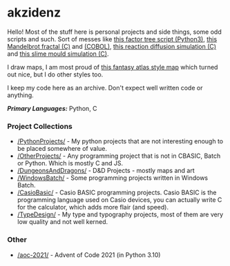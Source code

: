 # akzidenz
Hello! Most of the stuff here is personal projects and side things, some odd scripts and such. Sort of messes like [this factor tree script (Python3)](https://github.com/AkzidenzGrotesk-py/PythonProjects/blob/main/console/factor_tree.py), [this Mandelbrot fractal (C)](https://github.com/AkzidenzGrotesk-py/OtherProjects/blob/main/c/mandelbrot.c) and [(COBOL)](https://github.com/AkzidenzGrotesk-py/OtherProjects/blob/main/cobol/mandelbrot.cob), [this reaction diffusion simulation (C)](https://github.com/AkzidenzGrotesk-py/OtherProjects/blob/main/c/reaction_diffusion_UI.c) and [this slime mould simulation (C)](https://github.com/AkzidenzGrotesk-py/OtherProjects/blob/main/c/slime_mould_UI.c).

I draw maps, I am most proud of [this fantasy atlas style map](https://github.com/AkzidenzGrotesk-py/DungeonsAndDragons/blob/main/RennetaRange_GarhusTerritory_AtlasMap.png) which turned out nice, but I do other styles too.

I keep my code here as an archive. Don't expect well written code or anything.

**_Primary Languages:_** Python, C

### Project Collections
- [/PythonProjects/](https://github.com/AkzidenzGrotesk-py/PythonProjects) - My python projects that are not interesting enough to be placed somewhere of value.
- [/OtherProjects/](https://github.com/AkzidenzGrotesk-py/OtherProjects) - Any programming project that is not in CBASIC, Batch or Python. Which is mostly C and JS.
- [/DungeonsAndDragons/](https://github.com/AkzidenzGrotesk-py/DungeonsAndDragons) - D&amp;D Projects - mostly maps and art
- [/WindowsBatch/](https://github.com/AkzidenzGrotesk-py/WindowsBatch) - Some programming projects written in Windows Batch.
- [/CasioBasic/](https://github.com/AkzidenzGrotesk-py/CasioBasic) - Casio BASIC programming projects. Casio BASIC is the programming language used on Casio devices, you can actually write C for the calculator, which adds more flair (and speed).
- [/TypeDesign/](https://github.com/AkzidenzGrotesk-py/TypeDesign) - My type and typography projects, most of them are very low quality and not well kerned.

### Other
- [/aoc-2021/](https://github.com/AkzidenzGrotesk-py/aoc-2021) - Advent of Code 2021 (in Python 3.10)
